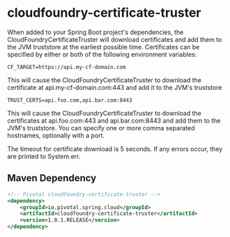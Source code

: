 # cloudfoundry-certificate-truster

When added to your Spring Boot project's dependencies, the CloudFoundryCertificateTruster will download certificates and add them to the JVM truststore at the earliest possible time. Certificates can be specified by either or both of the following environment variables:

```
CF_TARGET=https://api.my-cf-domain.com
``` 

This will cause the CloudFoundryCertificateTruster to download the certificate at api.my-cf-domain.com:443 and add it to the JVM's truststore

```
TRUST_CERTS=api.foo.com,api.bar.com:8443
``` 
This will cause the CloudFoundryCertificateTruster to download the certificates at api.foo.com:443 and api.bar.com:8443 and add them to the JVM's truststore. You can specify one or more comma separated hostnames, optionally with a port.

The timeout for certificate download is 5 seconds. If any errors occur, they are printed to System.err.

## Maven Dependency

```xml
<!-- Pivotal cloudfoundry-certificate-truster -->
<dependency>
    <groupId>io.pivotal.spring.cloud</groupId>
    <artifactId>cloudfoundry-certificate-truster</artifactId>
    <version>1.0.1.RELEASE</version>
</dependency>
```
